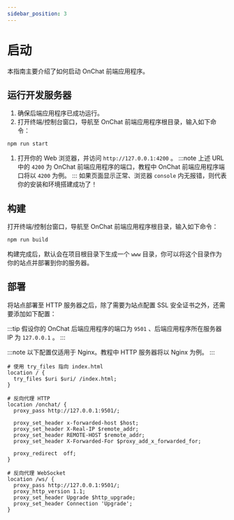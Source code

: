 ```yaml
---
sidebar_position: 3
---
```


# 启动

本指南主要介绍了如何启动 OnChat 前端应用程序。

## 运行开发服务器

1. 确保后端应用程序已成功运行。
1. 打开终端/控制台窗口，导航至 OnChat 前端应用程序根目录，输入如下命令：

  ```bash
  npm run start
  ```

1. 打开你的 Web 浏览器，并访问 `http://127.0.0.1:4200` 。
  :::note
  上述 URL 中的 `4200` 为 OnChat 前端应用程序的端口，教程中 OnChat 前端应用程序端口将以 `4200` 为例。
  :::
  如果页面显示正常、浏览器 `console` 内无报错，则代表你的安装和环境搭建成功了！

## 构建

打开终端/控制台窗口，导航至 OnChat 前端应用程序根目录，输入如下命令：

```bash
npm run build
```

构建完成后，默认会在项目根目录下生成一个 `www` 目录，你可以将这个目录作为你的站点并部署到你的服务器。

## 部署

将站点部署至 HTTP 服务器之后，除了需要为站点配置 SSL 安全证书之外，还需要添加如下配置：

:::tip
假设你的 OnChat 后端应用程序的端口为 `9501` 、后端应用程序所在服务器 IP 为 `127.0.0.1` 。
:::

:::note
以下配置仅适用于 Nginx。教程中 HTTP 服务器将以 Nginx 为例。
:::

```nginx
# 使用 try_files 指向 index.html
location / {
  try_files $uri $uri/ /index.html;
}

# 反向代理 HTTP
location /onchat/ {
  proxy_pass http://127.0.0.1:9501/;

  proxy_set_header x-forwarded-host $host;
  proxy_set_header X-Real-IP $remote_addr;
  proxy_set_header REMOTE-HOST $remote_addr;
  proxy_set_header X-Forwarded-For $proxy_add_x_forwarded_for;

  proxy_redirect  off;
}

# 反向代理 WebSocket
location /ws/ {
  proxy_pass http://127.0.0.1:9501/;
  proxy_http_version 1.1;
  proxy_set_header Upgrade $http_upgrade;
  proxy_set_header Connection 'Upgrade';
}
```
